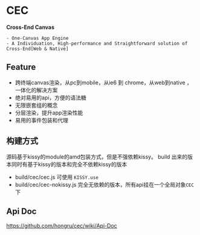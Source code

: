 CEC
========

**Cross-End Canvas**

    - One-Canvas App Engine
    - A Individuation, High-performance and Straightforward solution of Cross-End[Web & Native]


## Feature

- 跨终端canvas渲染，从pc到mobile，从ie6 到 chrome，从web到native ，一体化的解决方案
- 绝对易用的api，方便的语法糖
- 无限嵌套组的概念
- 分层渲染，提升app渲染性能
- 易用的事件包装和代理

## 构建方式

>
源码基于kissy的module的amd包装方式，但是不强依赖kissy。
build 出来的版本同时有基于kissy的版本和完全不依赖kissy的版本
  - build/cec/cec.js  可使用 `KISSY.use`
  - build/cec/cec-nokissy.js 完全无依赖的版本，所有api挂在一个全局对象`CEC`下

## Api Doc
https://github.com/hongru/cec/wiki/Api-Doc